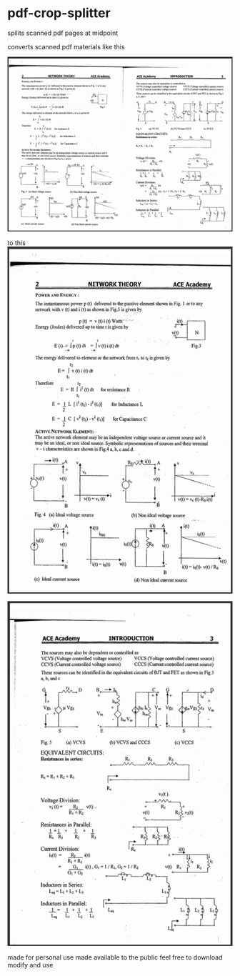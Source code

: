 # pdf-crop-splitter
spilits scanned pdf pages at midpoint

converts scanned pdf materials like this

![input](./images/1.png)

to this
![output page 1](./images/2.png)

![output page 2](./images/3.png)

made for personal use made available to the public
feel free to download modify and use
